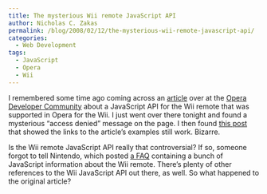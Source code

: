 ```yaml
---
title: The mysterious Wii remote JavaScript API
author: Nicholas C. Zakas
permalink: /blog/2008/02/12/the-mysterious-wii-remote-javascript-api/
categories:
  - Web Development
tags:
  - JavaScript
  - Opera
  - Wii
---
```

I remembered some time ago coming across an <a title="The Wii Remote API" rel="external" href="http://dev.opera.com/articles/view/the-wii-remote-api/">article</a> over at the <a title="Opera Developer Community" rel="external" href="http://dev.opera.com">Opera Developer Community</a> about a JavaScript API for the Wii remote that was supported in Opera for the Wii. I just went over there tonight and found a mysterious &#8220;access denied&#8221; message on the page. I then found <a title="Wii Remote API" rel="external" href="http://www.pushingbuttons.net/blog/?p=34">this post</a> that showed the links to the article&#8217;s examples still work. Bizarre.

Is the Wii remote JavaScript API really that controversial? If so, someone forgot to tell Nintendo, which posted <a title="Wii Frequently Asked Questions" rel="external" href="http://wii.nintendo.com/wii_faq_internet.jsp">a FAQ</a> containing a bunch of JavaScript information about the Wii remote. There&#8217;s plenty of other references to the Wii JavaScript API out there, as well. So what happened to the original article?
